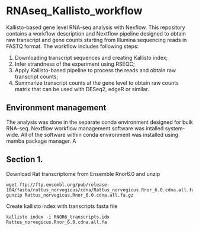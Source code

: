 # RNAseq_Kallisto_workflow
Kallisto-based gene level RNA-seq analysis with Nexflow.
This repository contains a workflow description and Nextflow pipeline designed to obtain raw transcript and gene counts starting from Illumina sequencing reads in FASTQ format. 
The workflow includes following steps:
1. Downloading transcript sequences and creating Kallisto index;
2. Infer strandness of the experiment using RSEQC;
3. Apply Kallisto-based pipeline to process the reads and obtain raw transcript counts;
4. Summarize transcript counts at the gene level to obtain raw counts matrix that can be used with DESeq2, edgeR or similar.

## Environment management
The analysis was done in the separate conda environment designed for bulk RNA-seq. Nextflow workflow management software was intalled system-wide. All of the software within conda environment was installed using mamba package manager. A   

## Section 1. 
Download Rat transcriptome from Ensemble Rnor6.0 and unzip
```
wget ftp://ftp.ensembl.org/pub/release-104/fasta/rattus_norvegicus/cdna/Rattus_norvegicus.Rnor_6.0.cdna.all.fa.gz
gunzip Rattus_norvegicus.Rnor_6.0.cdna.all.fa.gz
```
Create kallisto index with transcripts fasta file
```
kallisto index -i RNOR6_transcripts.idx Rattus_norvegicus.Rnor_6.0.cdna.all.fa
```



